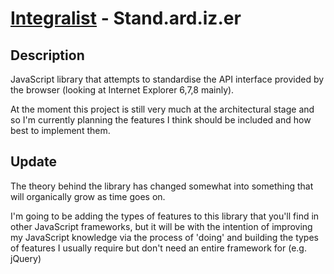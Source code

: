 [Integralist](http://www.integralist.co.uk/) - Stand.ard.iz.er
================================

Description
-----------

JavaScript library that attempts to standardise the API interface provided by the browser (looking at Internet Explorer 6,7,8 mainly).

At the moment this project is still very much at the architectural stage and so I'm currently planning the features I think should be included and how best to implement them.

Update
------

The theory behind the library has changed somewhat into something that will organically grow as time goes on.

I'm going to be adding the types of features to this library that you'll find in other JavaScript frameworks, but it will be with the intention of improving my JavaScript knowledge via the process of 'doing' and building the types of features I usually require but don't need an entire framework for (e.g. jQuery)
